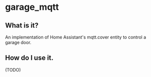 # garage_mqtt

## What is it?

An implementation of Home Assistant's mqtt.cover entity to control a garage door.

## How do I use it.

(TODO)


